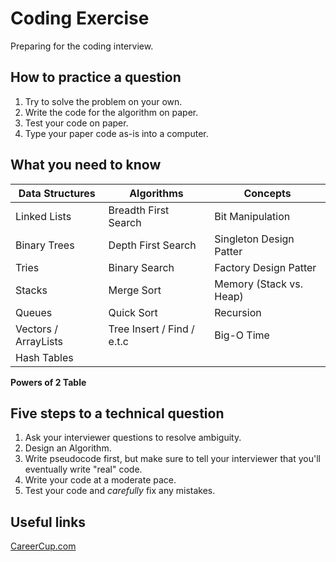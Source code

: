 # Coding Exercise

Preparing for the coding interview.

## How to practice a question

1. Try to solve the problem on your own.
2. Write the code for the algorithm on paper.
3. Test your code on paper.
4. Type your paper code as-is into a computer.

## What you need to know

| Data Structures      | Algorithms                 | Concepts                |
|----------------------|----------------------------|-------------------------|
| Linked Lists         | Breadth First Search       | Bit Manipulation        |
| Binary Trees         | Depth First Search         | Singleton Design Patter |
| Tries                | Binary Search              | Factory Design Patter   |
| Stacks               | Merge Sort                 | Memory (Stack vs. Heap) |
| Queues               | Quick Sort                 | Recursion               |
| Vectors / ArrayLists | Tree Insert / Find / e.t.c | Big-O Time              |
| Hash Tables          |                            |                         |

**Powers of 2 Table**

## Five steps to a technical question

1. Ask your interviewer questions to resolve ambiguity.
2. Design an Algorithm.
3. Write pseudocode first, but make sure to tell your interviewer that you'll eventually write "real" code.
4. Write your code at a moderate pace.
5. Test your code and *carefully* fix any mistakes.

## Useful links

[CareerCup.com](http://www.careercup.com/?from=@)